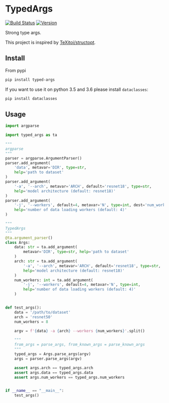 # TypedArgs

[![Build Status](https://travis-ci.org/SunDoge/typed-args.svg?branch=master)](https://travis-ci.org/SunDoge/typed-args)
[![Version](https://img.shields.io/pypi/v/typed-args)](https://pypi.org/project/typed-args/)

Strong type args.

This project is inspired by [TeXitoi/structopt](https://github.com/TeXitoi/structopt).

## Install

From pypi

```bash
pip install typed-args
```

If you want to use it on python 3.5 and 3.6 please install `dataclasses`:

```bash
pip install dataclasses
```

## Usage


```python
import argparse

import typed_args as ta

"""
argparse
"""
parser = argparse.ArgumentParser()
parser.add_argument(
    'data', metavar='DIR', type=str,
    help='path to dataset'
)
parser.add_argument(
    '-a', '--arch', metavar='ARCH', default='resnet18', type=str,
    help='model architecture (default: resnet18)'
)
parser.add_argument(
    '-j', '--workers', default=4, metavar='N', type=int, dest='num_workers',
    help='number of data loading workers (default: 4)'
)

"""
TypedArgs
"""
@ta.argument_parser()
class Args:
    data: str = ta.add_argument(
        metavar='DIR', type=str, help='path to dataset'
    )
    arch: str = ta.add_argument(
        '-a', '--arch', metavar='ARCH', default='resnet18', type=str,
        help='model architecture (default: resnet18)'
    )
    num_workers: int = ta.add_argument(
        '-j', '--workers', default=4, metavar='N', type=int,
        help='number of data loading workers (default: 4)'
    )


def test_args():
    data = '/path/to/dataset'
    arch = 'resnet50'
    num_workers = 8

    argv = f'{data} -a {arch} --workers {num_workers}'.split()

    """
    from_args = parse_args, from_known_args = parse_known_args
    """
    typed_args = Args.parse_args(argv)
    args = parser.parse_args(argv)

    assert args.arch == typed_args.arch
    assert args.data == typed_args.data
    assert args.num_workers == typed_args.num_workers


if __name__ == "__main__":
    test_args()
```
